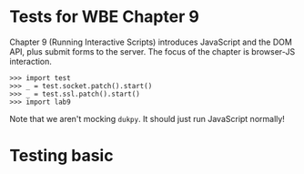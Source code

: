 Tests for WBE Chapter 9
=======================

Chapter 9 (Running Interactive Scripts) introduces JavaScript and the DOM API,
plus submit forms to the server. The focus of the chapter is browser-JS
interaction.

    >>> import test
    >>> _ = test.socket.patch().start()
    >>> _ = test.ssl.patch().start()
    >>> import lab9

Note that we aren't mocking `dukpy`. It should just run JavaScript normally!

Testing basic <script> support
==============================

The browser should download JavaScript code mentioned in a `<script>` tag:

    >>> url = 'http://test.test/html'
    >>> url2 = 'http://test.test/js'
    >>> html_page = "<script src=" + url2 + "></script>"
    >>> test.socket.respond(url, b"HTTP/1.0 200 OK\r\n\r\n" + html_page.encode("utf8"))
    >>> test.socket.respond(url2, b"HTTP/1.0 200 OK\r\n\r\n")
    >>> lab9.Browser().load(url)
    Script returned: None
    >>> test.socket.last_request(url2)
    b'GET /js HTTP/1.0\r\nHost: test.test\r\n\r\n'

If the script succeeds, the browser prints its return value:

    >>> test.socket.respond(url2, b"HTTP/1.0 200 OK\r\n\r\nvar x = 2; x + x")
    >>> lab9.Browser().load(url)
    Script returned: 4

If instead the script crashes, the browser prints the error message:

    >>> test.socket.respond(url2, b"HTTP/1.0 200 OK\r\n\r\nthrow Error('Oops');")
    >>> lab9.Browser().load(url) #doctest: +ELLIPSIS
    Script http://test.test/js crashed Error: Oops
    ...

Note that in the last test I set the `ELLIPSIS` flag to elide the duktape stack
trace.

Testing JSContext
=================

For the rest of these tests we're going to use `console.log` for most testing:

    >>> script = "console.log('Hello, world!')"
    >>> test.socket.respond(url2, b"HTTP/1.0 200 OK\r\n\r\n" + script.encode("utf8"))
    >>> lab9.Browser().load(url)
    Hello, world!
    Script returned: None

Note that you can print other data structures as well:

    >>> script = "console.log([2, 3, 4])"
    >>> test.socket.respond(url2, b"HTTP/1.0 200 OK\r\n\r\n" + script.encode("utf8"))
    >>> lab9.Browser().load(url)
    [2, 3, 4]
    Script returned: None

Let's test that variables work:

    >>> script = "var x = 'Hello!'; console.log(x)"
    >>> test.socket.respond(url2, b"HTTP/1.0 200 OK\r\n\r\n" + script.encode("utf8"))
    >>> lab9.Browser().load(url)
    Hello!
    Script returned: None
    
Next let's try to do two scripts:

    >>> url2 = 'http://test.test/js1'
    >>> url3 = 'http://test.test/js2'
    >>> html_page = "<script src=" + url2 + "></script>" + "<script src=" + url3 + "></script>"
    >>> test.socket.respond(url, b"HTTP/1.0 200 OK\r\n\r\n" + html_page.encode("utf8"))
    >>> test.socket.respond(url2, b"HTTP/1.0 200 OK\r\n\r\nvar x = 'Testing, testing';")
    >>> test.socket.respond(url3, b"HTTP/1.0 200 OK\r\n\r\nconsole.log(x);")
    >>> lab9.Browser().load(url)
    Script returned: None
    Testing, testing
    Script returned: None

Testing querySelectorAll
========================

The `querySelectorAll` method is easiest to test by looking at the number of
matching nodes:

    >>> page = """<!doctype html>
    ... <div>
    ...   <p id=lorem>Lorem</p>
    ...   <p class=ipsum>Ipsum</p>
    ... </div>"""
    >>> test.socket.respond(url, b"HTTP/1.0 200 OK\r\n\r\n" + page.encode("utf8"))
    >>> b = lab9.Browser()
    >>> b.load(url)
    >>> js = b.tabs[0].js
    >>> js.run("document.querySelectorAll('div').length")
    1
    >>> js.run("document.querySelectorAll('p').length")
    2
    >>> js.run("document.querySelectorAll('html').length")
    1
    
That last query is finding an implicit tag. Complex queries are also supported

    >>> js.run("document.querySelectorAll('html p').length")
    2
    >>> js.run("document.querySelectorAll('html body div p').length")
    2
    >>> js.run("document.querySelectorAll('body html div p').length")
    0

Testing getAttribute
====================

`querySelectorAll` should return `Node` objects:

    >>> js.run("document.querySelectorAll('html')[0] instanceof Node")
    True


Once we have a `Node` object we can call `getAttribute`:

    >>> js.run("document.querySelectorAll('p')[0].getAttribute('id')")
    'lorem'

Note that this is "live": as the page changes `querySelectorAll` gives new results:

    >>> b.tabs[0].nodes.children[0].children[0].children[0].attributes['id'] = 'blah'
    >>> js.run("document.querySelectorAll('p')[0].getAttribute('id')")
    'blah'

Testing innerHTML
=================

Testing `innerHTML` is tricky because it knowingly misbehaves on hard-to-parse
HTML fragments. So we must purposely avoid testing those.

One annoying thing about `innerHTML` is that, since it is an assignment, it
returns its right hand side. I use `void()` to avoid testing that.

    >>> js.run("void(document.querySelectorAll('p')[0].innerHTML" +
    ...     " = 'This is a <b id=new>new</b> element!')")

Once we've changed the page, the browser should rerender:

    >>> lab9.print_tree(b.tabs[0].document)
     DocumentLayout()
       BlockLayout(x=13, y=18, width=774, height=28.799999999999997)
         BlockLayout(x=13, y=18, width=774, height=28.799999999999997)
           BlockLayout(x=13, y=18, width=774, height=28.799999999999997)
             InlineLayout(x=13, y=18, width=774, height=14.399999999999999)
               LineLayout(x=13, y=18, width=774, height=14.399999999999999)
                 TextLayout(x=13, y=19.799999999999997, width=48, height=12, font=Font size=12 weight=normal slant=roman style=None
                 TextLayout(x=73, y=19.799999999999997, width=24, height=12, font=Font size=12 weight=normal slant=roman style=None
                 TextLayout(x=109, y=19.799999999999997, width=12, height=12, font=Font size=12 weight=normal slant=roman style=None
                 TextLayout(x=133, y=19.799999999999997, width=36, height=12, font=Font size=12 weight=bold slant=roman style=None
                 TextLayout(x=181, y=19.799999999999997, width=96, height=12, font=Font size=12 weight=normal slant=roman style=None
             InlineLayout(x=13, y=32.4, width=774, height=14.399999999999999)
               LineLayout(x=13, y=32.4, width=774, height=14.399999999999999)
                 TextLayout(x=13, y=34.199999999999996, width=60, height=12, font=Font size=12 weight=normal slant=roman style=None

Note that there's now many `TextLayout`s inside the first `LineLayout`, one per
new word.

Now that we've modified the page we should be able to find the new elements:

    >>> js.run("document.querySelectorAll('b').length")
    1

We should also be able to delete nodes this way:

    >>> js.run("var old_b = document.querySelectorAll('b')[0]")
    >>> js.run("void(document.querySelectorAll('p')[0].innerHTML = 'Lorem')")
    >>> js.run("document.querySelectorAll('b').length")
    0
    
The page is rerendered again:

    >>> lab9.print_tree(b.tabs[0].document)
     DocumentLayout()
       BlockLayout(x=13, y=18, width=774, height=28.799999999999997)
         BlockLayout(x=13, y=18, width=774, height=28.799999999999997)
           BlockLayout(x=13, y=18, width=774, height=28.799999999999997)
             InlineLayout(x=13, y=18, width=774, height=14.399999999999999)
               LineLayout(x=13, y=18, width=774, height=14.399999999999999)
                 TextLayout(x=13, y=19.799999999999997, width=60, height=12, font=Font size=12 weight=normal slant=roman style=None
             InlineLayout(x=13, y=32.4, width=774, height=14.399999999999999)
               LineLayout(x=13, y=32.4, width=774, height=14.399999999999999)
                 TextLayout(x=13, y=34.199999999999996, width=60, height=12, font=Font size=12 weight=normal slant=roman style=None

Despite this, the old nodes should stick around:

    >>> js.run("old_b.getAttribute('id')")
    'new'

Testing events
==============

Events are the trickiest thing to test here. First, let's do a basic test of
adding an event listener and then triggering it. I'll use the `div` element to
test things:

    >>> div = b.tabs[0].nodes.children[0].children[0]
    >>> js.run("var div = document.querySelectorAll('div')[0]")
    >>> js.run("div.addEventListener('test', function(e) { console.log('Listener ran!')})")
    >>> js.dispatch_event("test", div)
    Listener ran!
    False

The `False` is from our `preventDefault` handling.

Let's test each of our automatic event types. We'll need a new web page with a
link, a button, and an input area:

    >>> page = """<!doctype html>
    ... <a href=page2>Click me!</a>
    ... <form action=/post>
    ...   <input name=input value=hi>
    ...   <button>Submit</button>
    ... </form>"""
    >>> test.socket.respond(url, b"HTTP/1.0 200 OK\r\n\r\n" + page.encode("utf8"))
    >>> b.load(url)
    >>> js = b.tabs[1].js

Now we're going test five event handlers: clicking on the link, clicking on the
input, typing into the input, clicking on the button, and submitting the form.
We'll have a mix of `preventDefault` and non-`preventDefault` handlers to test
that feature as well.

    >>> js.run("var a = document.querySelectorAll('a')[0]")
    >>> js.run("var form = document.querySelectorAll('form')[0]")
    >>> js.run("var input = document.querySelectorAll('input')[0]")
    >>> js.run("var button = document.querySelectorAll('button')[0]")
    
Note that the `input` element has a value of `hi`:

    >>> js.run("input.getAttribute('value')")
    'hi'

Clicking on the link should be cancelled because we don't actually want to
navigate to a new page.

    >>> js.run("a.addEventListener('click', " +
    ...     "function(e) { console.log('a clicked'); e.preventDefault()})")

For the `input` element, clicking should work, because we need to focus it to
type into it. But let's cancel the `keydown` event just to test that that works.

    >>> js.run("input.addEventListener('click', " +
    ...     "function(e) { console.log('input clicked')})")
    >>> js.run("input.addEventListener('keydown', " +
    ...     "function(e) { console.log('input typed'); e.preventDefault()})")

Finally, let's allow clicking on the button but then cancel the form submission:

    >>> js.run("button.addEventListener('click', " +
    ...     "function(e) { console.log('button clicked')})")
    >>> js.run("form.addEventListener('submit', " +
    ...     "function(e) { console.log('form submitted'); e.preventDefault()})")

With these all set up, we need to do some clicking and typing to trigger these
events. The display list gives us coordinates for clicking.

    >>> lab9.print_tree(b.tabs[1].document)
     DocumentLayout()
       BlockLayout(x=13, y=18, width=774, height=28.799999999999997)
         BlockLayout(x=13, y=18, width=774, height=28.799999999999997)
           InlineLayout(x=13, y=18, width=774, height=14.399999999999999)
             LineLayout(x=13, y=18, width=774, height=14.399999999999999)
               TextLayout(x=13, y=19.799999999999997, width=60, height=12, font=Font size=12 weight=normal slant=roman style=None
               TextLayout(x=85, y=19.799999999999997, width=36, height=12, font=Font size=12 weight=normal slant=roman style=None
           InlineLayout(x=13, y=32.4, width=774, height=14.399999999999999)
             LineLayout(x=13, y=32.4, width=774, height=14.399999999999999)
               InputLayout(x=13, y=34.199999999999996, width=200, height=12)
               InputLayout(x=225, y=34.199999999999996, width=200, height=12)
    >>> b.tabs[1].click(14, 20)
    a clicked
    >>> b.tabs[1].click(14, 40)
    input clicked
    >>> b.tabs[1].keypress('t')
    input typed
    >>> b.tabs[1].click(230, 40)
    button clicked
    form submitted

However, we should not have navigated away from the original URL, because we
prevented submission:

    >>> b.tabs[1].history[-1]
    'http://test.test/html'
    
Similarly, when we clicked on the `input` element its `value` should be cleared,
but when we then typed `t` into it that was cancelled so the value should still
be empty at the end:

    >>> js.run("input.getAttribute('value')")
    ''
